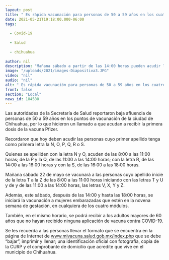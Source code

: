 ```yaml
---
layout: post
title: " Es rápida vacunación para personas de 50 a 59 años en los cuatro puntos de la ciudad de Chihuahua"
date: 2021-05-21T19:18:00.000-06:00
tags:
  
  - Covid-19
  
  - Salud
  
  - chihuahua
  
author: nil
description: "Mañana sábado a partir de las 14:00 horas pueden acudir las mujeres embarazadas en novena semana de gestación, así como adultos mayores de 60 que no hayan recibido ninguna otra dosis"
image: "/uploads/2021/images-Diapositiva3.JPG"
video: "nil"
audio: "nil"
alt: " Es rápida vacunación para personas de 50 a 59 años en los cuatro puntos de la ciudad de Chihuahua"
front: false
section: "Local"
news_id: 184588
---
```


Las autoridades de la Secretaría de Salud reportaron baja afluencia de personas de 50 a 59 años en los puntos de vacunación de la ciudad de Chihuahua, por lo que hicieron un llamado a que acudan a recibir la primera dosis de la vacuna Pfizer.

 

Recordaron que hoy deben acudir las personas cuyo primer apellido tenga como primera letra la N, O, P, Q, R o S.

 

Quienes se apelliden con la letra N y O, acuden de las 8:00 a las 11:00 horas; de la P y  la Q, de las 11:00 a las 14:00 horas; con la letra R, de las 14:00 a las 16:00 horas y con la S, de las 16:00 a las 18:00 horas.

 

Mañana sábado 22 de mayo se vacunará a las personas cuyo apellido inicie de la letra T a la Z de las 8:00 a las 11:00 horas iniciando con las letras T y U y de y de las 11:00 a las 14:00 horas, las letras V, X, Y y Z.

 

Además, este sábado, después de las 14:00 y hasta las 18:00 horas, se iniciará la vacunación a mujeres embarazadas que estén en la novena semana de gestación, en cualquiera de los cuatro módulos.

 

También, en el mismo horario, se podrá recibir a los adultos mayores de 60 años que no hayan recibido ninguna aplicación de vacuna contra COVID-19.

 

Se les recuerda a las personas llevar el formato que se encuentra en la página de Internet de www.mivacuna.salud.gob.mx/index.php que se debe “bajar”, imprimir y llenar; una identificación oficial con fotografía, copia de la CURP y el comprobante de domicilio que acredite que vive en el municipio de Chihuahua. 